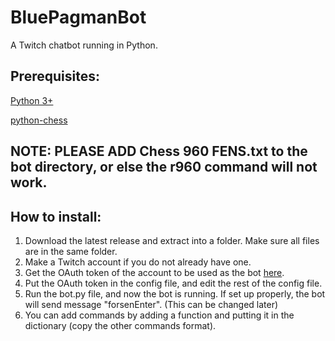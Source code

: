 # BluePagmanBot
A Twitch chatbot running in Python. 

## Prerequisites: 
[Python 3+](https://www.python.org/downloads/)

[python-chess](https://pypi.org/project/chess/)
## NOTE: PLEASE ADD Chess 960 FENS.txt to the bot directory, or else the r960 command will not work.
## How to install: 

1. Download the latest release and extract into a folder. Make sure all files are in the same folder.
2. Make a Twitch account if you do not already have one.
3. Get the OAuth token of the account to be used as the bot [here](https://twitchapps.com/tmi/).
4. Put the OAuth token in the config file, and edit the rest of the config file.
5. Run the bot.py file, and now the bot is running. If set up properly, the bot will send message "forsenEnter". (This can be changed later)
6. You can add commands by adding a function and putting it in the dictionary (copy the other commands format).
